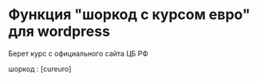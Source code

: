 # Функция "шоркод с курсом евро" для wordpress

Берет курс с официального сайта ЦБ РФ

шоркод : [cureuro]

<?php echo do_shortcode( '[cureuro]' ); ?>
